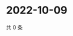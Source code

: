 # 2022-10-09

共 0 条

<!-- BEGIN WEIBO -->
<!-- 最后更新时间 Sun Oct 09 2022 23:01:17 GMT+0800 (China Standard Time) -->

<!-- END WEIBO -->
